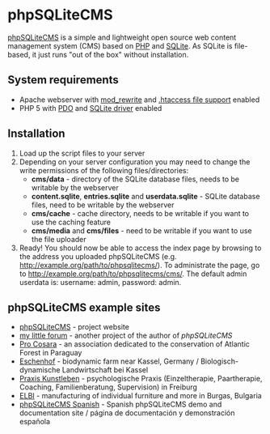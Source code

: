 phpSQLiteCMS
============

<a href="http://phpsqlitecms.net/">phpSQLiteCMS</a> is a simple and lightweight open source web content management system (CMS) based on <a href="http://php.net/">PHP</a> and <a href="http://www.sqlite.org/">SQLite</a>. As SQLite is file-based, it just runs "out of the box" without installation.

System requirements
-------------------

* Apache webserver with <a href="http://httpd.apache.org/docs/2.4/mod/mod_rewrite.html">mod_rewrite</a> and <a href="http://httpd.apache.org/docs/2.4/howto/htaccess.html">.htaccess file support</a> enabled
* PHP 5 with <a href="http://php.net/manual/en/book.pdo.php">PDO</a> and <a href="http://php.net/manual/en/ref.pdo-sqlite.php">SQLite driver</a> enabled

Installation
------------

1. Load up the script files to your server
2. Depending on your server configuration you may need to change the write permissions of the following files/directories:
     * **cms/data** - directory of the SQLite database files, needs to be writable by the webserver
     * **content.sqlite**, **entries.sqlite** and **userdata.sqlite** - SQLite database files, need to be writable by the webserver
     * **cms/cache** - cache directory, needs to be writable if you want to use the caching feature
     * **cms/media** and **cms/files** - need to be writable if you want to use the file uploader
3. Ready! You should now be able to access the index page by browsing to the address you uploaded phpSQLiteCMS (e.g. http://example.org/path/to/phpsqlitecms/). To administrate the page, go to http://example.org/path/to/phpsqlitecms/cms/. The default admin userdata is: username: admin, password: admin.

phpSQLiteCMS example sites
--------------------------

* <a href="http://phpsqlitecms.net/">phpSQLiteCMS</a> - project website
* <a href="http://mylittleforum.net/">my little forum</a> - another project of the author of *phpSQLiteCMS*
* <a href="http://procosara.org/">Pro Cosara</a> - an association dedicated to the conservation of Atlantic Forest in Paraguay
* <a href="http://www.eschenhof-online.de/">Eschenhof</a> - biodynamic farm near Kassel, Germany / Biologisch-dynamische Landwirtschaft bei Kassel
* <a href="http://praxis-kunstleben.de/">Praxis Kunstleben</a> - psychologische Praxis (Einzeltherapie, Paartherapie, Coaching, Familienberatung, Supervision) in Freiburg
* <a href="http://www.elbi-bs.com/">ELBI</a> - manufacturing of individual furniture and more in Burgas, Bulgaria
* <a href="http://phpsqlitecms.cu.cc/">phpSQLiteCMS Spanish</a> - Spanish phpSQLiteCMS demo and documentation site / página de documentación y demonstración española
